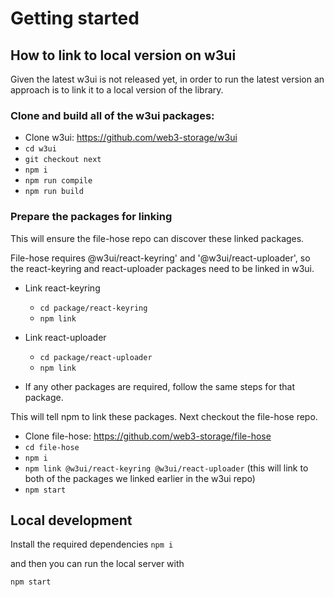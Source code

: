 # Getting started
## How to link to local version on w3ui
Given the latest w3ui is not released yet, in order to run the latest version an approach is to link it to a local version of the library.

### Clone and build all of the w3ui packages:
* Clone w3ui: https://github.com/web3-storage/w3ui
* `cd w3ui`
* `git checkout next`
* `npm i`
* `npm run compile`
* `npm run build`

### Prepare the packages for linking
This will ensure the file-hose repo can discover these linked packages.

File-hose requires @w3ui/react-keyring' and '@w3ui/react-uploader', so the react-keyring and react-uploader packages need to be linked in w3ui.

* Link react-keyring
    * `cd package/react-keyring`
    * `npm link`
    
* Link react-uploader
    * `cd package/react-uploader`
    * `npm link`
    
* If any other packages are required, follow the same steps for that package.

This will tell npm to link these packages. Next checkout the file-hose repo. 
* Clone file-hose: https://github.com/web3-storage/file-hose
* `cd file-hose`
* `npm i`
* `npm link @w3ui/react-keyring @w3ui/react-uploader` (this will link to both of the packages we linked earlier in the w3ui repo)
* `npm start`

## Local development
Install the required dependencies 
```npm i```

and then you can run the local server with

```
npm start
```
